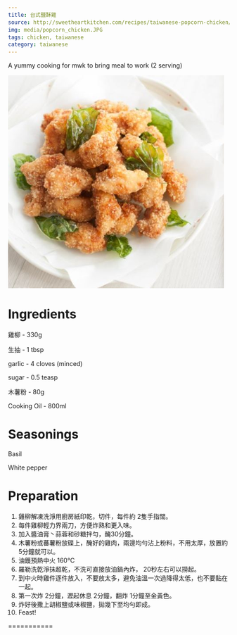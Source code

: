 ```yaml
---
title: 台式鹽酥雞
source: http://sweetheartkitchen.com/recipes/taiwanese-popcorn-chicken/
img: media/popcorn_chicken.JPG
tags: chicken, taiwanese
category: taiwanese
---
```


A yummy cooking for mwk to bring meal to work (2 serving)

![台式鹽酥雞](media/popcorn_chicken.JPG)

Ingredients 
===========
雞柳 - 330g

生抽 - 1 tbsp

garlic - 4 cloves (minced)

sugar - 0.5 teasp

木薯粉 - 80g

Cooking Oil - 800ml

Seasonings
===========
Basil

White pepper

Preparation
===========

1. 雞柳解凍洗淨用廚房紙印乾，切件，每件約 2隻手指闊。
2. 每件雞柳輕力界兩刀，方便炸熟和更入味。
3. 加入醬油膏丶蒜蓉和砂糖拌勻，醃30分鐘。
4. 木薯粉或蕃薯粉放碟上，醃好的雞肉，兩邊均勻沾上粉料，不用太厚，放置約5分鐘就可以。
5. 油鑊預熱中火 160°C
6. 羅勒洗亁淨抺超乾，不洗可直接放油鍋內炸， 20秒左右可以撈起。
7. 到中火時雞件逐件放入，不要放太多，避免油溫一次過降得太低，也不要黏在一起。
8. 第一次炸 2分鐘，瀝起休息 2分鐘，翻炸 1分鐘至金黃色。
9. 炸好後撒上胡椒鹽或味椒鹽，拋幾下至均勻即成。
10. Feast!

===========
